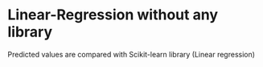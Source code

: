 # Linear-Regression without any library

Predicted values are compared with Scikit-learn library (Linear regression)
